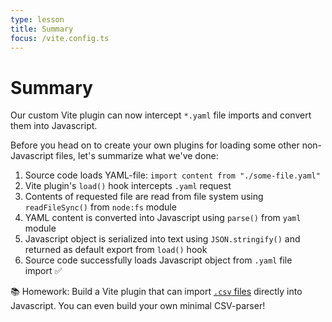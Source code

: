 ```yaml
---
type: lesson
title: Summary
focus: /vite.config.ts
---
```


# Summary

Our custom Vite plugin can now intercept `*.yaml` file imports and convert them into Javascript.

Before you head on to create your own plugins for loading some other non-Javascript files, let's summarize what we've done:

<ol>
  <li>Source code loads YAML-file: <code class="whitespace-nowrap">import content from "./some-file.yaml"</code>

  <li class="mt2">Vite plugin's <code>load()</code> hook intercepts <code>.yaml</code> request</li>

  <li class="mt2">Contents of requested file are read from file system using <code>readFileSync()</code> from <code>node:fs</code> module</li>

  <li class="mt2">YAML content is converted into Javascript using <code>parse()</code> from <code>yaml</code> module</li>

  <li class="mt2">Javascript object is serialized into text using <code>JSON.stringify()</code> and returned as default export from <code>load()</code> hook</li>

  <li class="mt2">Source code successfully loads Javascript object from <code>.yaml</code> file import&nbsp;✅</li>
</ol>

📚 Homework: Build a Vite plugin that can import [`.csv` files](https://en.wikipedia.org/wiki/Comma-separated_values) directly into Javascript. You can even build your own minimal CSV-parser!

